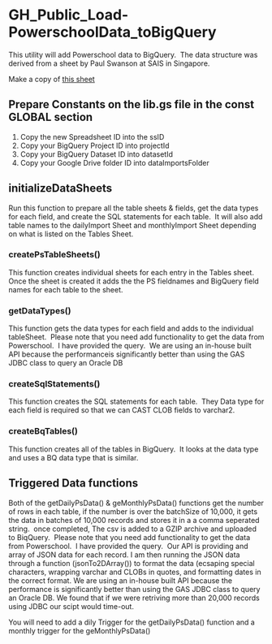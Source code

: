 # GH_Public_Load-PowerschoolData_toBigQuery
This utility will add Powerschool data to BigQuery.  The data structure was derived from a sheet by Paul Swanson at SAIS in Singapore.

Make a copy of [this sheet](https://docs.google.com/spreadsheets/d/1pLDjt1tvZbOuE6SQF6P63KMinj40n1A77ynHg3j24BE/copy)

## Prepare Constants on the lib.gs file in the const GLOBAL section
1. Copy the new Spreadsheet ID into the ssID
2. Copy your BigQuery Project ID into projectId
3. Copy your BigQuery Dataset ID into datasetId
4. Copy your Google Drive folder ID into dataImportsFolder

## initializeDataSheets
Run this function to prepare all the table sheets & fields, get the data types for each field, and create the SQL statements for each table.  It will also add table names to the dailyImport Sheet and monthlyImport Sheet depending on what is listed on the Tables Sheet.
### createPsTableSheets()
This function creates individual sheets for each entry in the Tables sheet. Once the sheet is created it adds the the PS fieldnames and BigQuery field names for each table to the sheet.
### getDataTypes()
This function gets the data types for each field and adds to the individual tableSheet.  Please note that you need add functionality to get the data from Powerschool.  I have provided the query.  We are using an in-house built API because the performanceis significantly better than using the GAS JDBC class to query an Oracle DB
### createSqlStatements()
This function creates the SQL statements for each table.  They Data type for each field is required so that we can CAST CLOB fields to varchar2.
### createBqTables()
This function creates all of the tables in BigQuery.  It looks at the data type and uses a BQ data type that is similar.
## Triggered Data functions
Both of the getDailyPsData() & geMonthlyPsData() functions get the number of rows in each table, if the number is over the batchSize of 10,000, it gets the data in batches of 10,000 records and stores it in a a comma seperated string.  once completed, The csv is added to a GZIP archive and uploaded to BiqQuery.  Please note that you need add functionality to get the data from Powerschool.  I have provided the query.  Our API is providing and array of JSON data for each record.  I am then running the JSON data through a function (jsonTo2DArray()) to format the data (ecsaping special characters, wrapping varchar and CLOBs in quotes, and formatting dates in the correct format.  We are using an in-house built API because the performance is significantly better than using the GAS JDBC class to query an Oracle DB. We found that if we were retriving more than 20,000 records using JDBC our scipt would time-out. 

You will need to add a dily Trigger for the getDailyPsData() function and a monthly trigger for the geMonthlyPsData()
